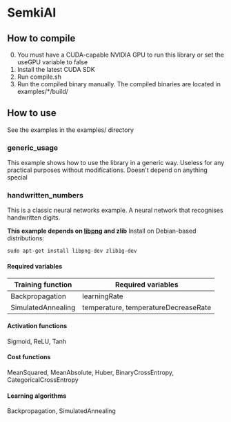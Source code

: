 # SemkiAI
## How to compile
0. You must have a CUDA-capable NVIDIA GPU to run this library or set the useGPU variable to false
1. Install the latest CUDA SDK
2. Run compile.sh
3. Run the compiled binary manually. The compiled binaries are located in examples/*/build/
## How to use
See the examples in the examples/ directory
### generic_usage
This example shows how to use the library in a generic way. Useless for any practical purposes without modifications.
Doesn't depend on anything special
### handwritten_numbers
This is a classic neural networks example. A neural network that recognises handwritten digits.

**This example depends on [libpng](http://www.libpng.org/pub/png/libpng.html) and zlib**
Install on Debian-based distributions:

```sudo apt-get install libpng-dev zlib1g-dev```
<!-- 1. Create an instance of the Perceptron class ```Perceptron perceptron;```
2. Set the amount of layers ```perceptron.layers = 6;```
3. Set the useGPU variable to false if you don't have a CUDA-capable NVIDIA GPU ```perceptron.useGPU = false;```
4. Initialize CUDA ```perceptron.InitCuda();```
5. Initialize neuronsConfig.
   ```c++
   for (int i = 0; i < perceptron.layers; i++)
   {
      perceptron.neuronsConfig[i] = 123;
   }
   ```
6. Initialize the perceptron ```perceptron.Init();```
7. Run a training cycle
   1. Set the right answer 
   ```c++
   double rightAnswer[perceptron.neuronsConfig[perceptron.layers-1]];
   perceptron.rightAnswer = rightAnswer;
   for (int i = 0; i < perceptron.neuronsConfig[perceptron.layers-1]; i++)
   {
      perceptron.rightAnswer[i] = 0.27158953;
   }
   ```
   2. Set the [required variables](#required-variables) for your chosen training function. Example for Backpropagation: ```perceptron.learningRate = 1.0;```
   3. Call the Train function (See also: [Activation functions](#activation-functions), [Cost functions](#cost-functions), [Learning algorithms](#learning-algorithms)) ```perceptron.Train(ActivationFunction, CostFunction, LearningAlgorithm);```
8. Save your weights to a file. The weights are located in the weights directory ```perceptron.SaveWeights("NameOfTheWeightsFile");``` -->

#### Required variables
| Training function | Required variables |
| --- | --- |
| Backpropagation | learningRate |
| SimulatedAnnealing | temperature, temperatureDecreaseRate |
#### Activation functions
Sigmoid, ReLU, Tanh
#### Cost functions
MeanSquared, MeanAbsolute, Huber, BinaryCrossEntropy, CategoricalCrossEntropy
#### Learning algorithms
Backpropagation, SimulatedAnnealing
